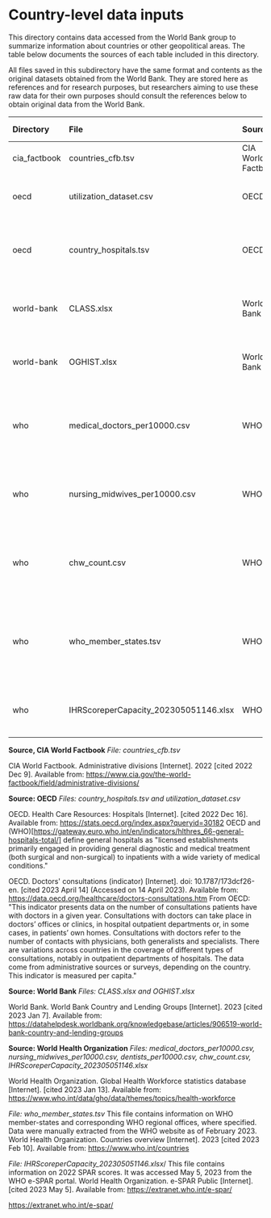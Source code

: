 # Country-level data inputs

This directory contains data accessed from the World Bank group to summarize information about countries or other geopolitical areas. The table below documents the sources of each table included in this directory.

All files saved in this subdirectory have the same format and contents as the original datasets obtained from the World Bank. They are stored here as references and for research purposes, but researchers aiming to use these raw data for their own purposes should consult the references below to obtain original data from the World Bank.


| Directory               | File                              |  Source             | Data last updated
| :---                    | :---                              | :---                | :--- 
| cia_factbook            | countries_cfb.tsv                 | CIA World Factbook  | 9 December, 2022
| oecd                    | utilization_dataset.csv           | OECD                | 2023 (acessed 14 April, 2023)
| oecd                    | country_hospitals.tsv             | OECD                | 4 July, 2022 (acessed 16 December, 2022)
| world-bank              | CLASS.xlsx                        | World Bank          | January 2023 (accessed 7 January, 2023)
| world-bank              | OGHIST.xlsx                       | World Bank          | January 2023 (accessed 7 January, 2023)
| who                     | medical_doctors_per10000.csv      | WHO                 | 24 January 2022 (accessed 13 January, 2023)
| who                     | nursing_midwives_per10000.csv     | WHO                 | 8 February 2022 (accessed 13 January, 2023)
| who                     | chw_count.csv                     | WHO                 | 12 January 2022 (accessed 13 January, 2023)
| who                     | who_member_states.tsv                 | WHO                 | February 2023 (accessed 10 February, 2023, manually extracted)
| who                     | IHRScoreperCapacity_202305051146.xlsx | WHO                 | 5 January 2023 (accessed 5 May, 2023)

**Source, CIA World Factbook**
*File: countries_cfb.tsv*

CIA World Factbook. Administrative divisions [Internet]. 2022 [cited 2022 Dec 9]. Available from: https://www.cia.gov/the-world-factbook/field/administrative-divisions/

**Source: OECD**
*Files: country_hospitals.tsv and utilization_dataset.csv*

OECD. Health Care Resources: Hospitals [Internet]. [cited 2022 Dec 16]. Available from: https://stats.oecd.org/index.aspx?queryid=30182
OECD and (WHO)[https://gateway.euro.who.int/en/indicators/hlthres_66-general-hospitals-total/] define general hospitals as "licensed establishments primarily engaged in providing general diagnostic and medical treatment (both surgical and non-surgical) to inpatients with a wide variety of medical conditions."

OECD. Doctors' consultations (indicator) [Internet]. doi: 10.1787/173dcf26-en. [cited 2023 April 14] (Accessed on 14 April 2023). Available from: https://data.oecd.org/healthcare/doctors-consultations.htm
	From OECD: "This indicator presents data on the number of consultations patients have with doctors in a given year. Consultations with doctors can take place in doctors’ offices or clinics, in hospital outpatient departments or, in some cases, in patients’ own homes. Consultations with doctors refer to the number of contacts with physicians, both generalists and specialists. There are variations across countries in the coverage of different types of consultations, notably in outpatient departments of hospitals. The data come from administrative sources or surveys, depending on the country. This indicator is measured per capita."

**Source: World Bank**
*Files: CLASS.xlsx and OGHIST.xlsx*

World Bank. World Bank Country and Lending Groups [Internet]. 2023 [cited 2023 Jan 7]. Available from: https://datahelpdesk.worldbank.org/knowledgebase/articles/906519-world-bank-country-and-lending-groups

**Source: World Health Organization**
*Files: medical_doctors_per10000.csv, nursing_midwives_per10000.csv, dentists_per10000.csv, chw_count.csv, IHRScoreperCapacity_202305051146.xlsx*

World Health Organization. Global Health Workforce statistics database [Internet]. [cited 2023 Jan 13]. Available from: https://www.who.int/data/gho/data/themes/topics/health-workforce

*File: who_member_states.tsv*
This file contains information on WHO member-states and corresponding WHO regional offices, where specified. Data were manually extracted from the WHO website as of February 2023. World Health Organization. Countries overview [Internet]. 2023 [cited 2023 Feb 10]. Available from: https://www.who.int/countries

*File: IHRScoreperCapacity_202305051146.xlsx*/
This file contains information on 2022 SPAR scores. It was accessed May 5, 2023 from the WHO e-SPAR portal. World Health Organization. e-SPAR Public [Internet]. [cited 2023 May 5]. Available from: https://extranet.who.int/e-spar/


https://extranet.who.int/e-spar/


